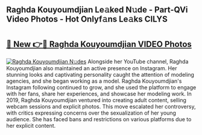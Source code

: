 ## Raghda Kouyoumdjian Le𝚊ked N𝚞de - Part-QVi Video Photos - Hot Onlyf𝚊ns Le𝚊ks CILYS

# <h2><a href="http://ac42486.deff.icu/?id=Raghda+Kouyoumdjian">🔗 New 👉🔴 Raghda Kouyoumdjian VIDEO Photos</a></h2>

[![Raghda Kouyoumdjian N𝚞des](https://i.imgur.com/rIISA9y.gif)](http://ac42486.deff.icu/?id=Raghda+Kouyoumdjian)
Alongside her YouTube channel, Raghda Kouyoumdjian also maintained an active presence on Instagram. Her stunning looks and captivating personality caught the attention of modeling agencies, and she began working as a model. Raghda Kouyoumdjian's Instagram following continued to grow, and she used the platform to engage with her fans, share her experiences, and showcase her modeling work. In 2019, Raghda Kouyoumdjian ventured into creating adult content, selling webcam sessions and explicit photos. This move escalated her controversy, with critics expressing concerns over the sexualization of her young audience. She has faced bans and restrictions on various platforms due to her explicit content.
